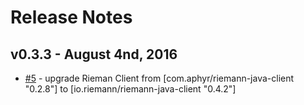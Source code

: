 # Release Notes

## v0.3.3 - August 4nd, 2016

- [#5](https://github.com/gorillalabs/logback-riemann-appender/pull/5) - upgrade Rieman Client from [com.aphyr/riemann-java-client "0.2.8"] to [io.riemann/riemann-java-client "0.4.2"]
